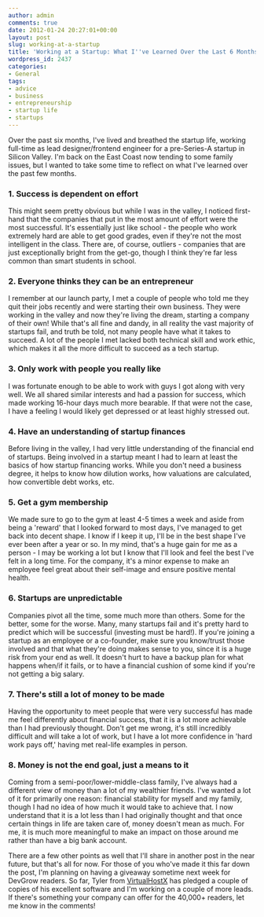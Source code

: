 ```yaml
---
author: admin
comments: true
date: 2012-01-24 20:27:01+00:00
layout: post
slug: working-at-a-startup
title: 'Working at a Startup: What I''ve Learned Over the Last 6 Months'
wordpress_id: 2437
categories:
- General
tags:
- advice
- business
- entrepreneurship
- startup life
- startups
---
```


Over the past six months, I've lived and breathed the startup life, working full-time as lead designer/frontend engineer for a pre-Series-A startup in Silicon Valley.  I'm back on the East Coast now tending to some family issues, but I wanted to take some time to reflect on what I've learned over the past few months.<!-- more -->



### 1. Success is dependent on effort



This might seem pretty obvious but while I was in the valley, I noticed first-hand that the companies that put in the most amount of effort were the most successful.  It's essentially just like school - the people who work extremely hard are able to get good grades, even if they're not the most intelligent in the class. There are, of course, outliers - companies that are just exceptionally bright from the get-go, though I think they're far less common than smart students in school.



### 2. Everyone thinks they can be an entrepreneur



I remember at our launch party, I met a couple of people who told me they quit their jobs recently and were starting their own business.  They were working in the valley and now they're living the dream, starting a company of their own!  While that's all fine and dandy, in all reality the vast majority of startups fail, and truth be told, not many people have what it takes to succeed.  A lot of the people I met lacked both technical skill and work ethic, which makes it all the more difficult to succeed as a tech startup.



### 3. Only work with people you really like



I was fortunate enough to be able to work with guys I got along with very well.  We all shared similar interests and had a passion for success, which made working 16-hour days much more bearable.  If that were not the case, I have a feeling I would likely get depressed or at least highly stressed out.



### 4. Have an understanding of startup finances



Before living in the valley, I had very little understanding of the financial end of startups.  Being involved in a startup meant I had to learn at least the basics of how startup financing works.  While you don't need a business degree, it helps to know how dilution works, how valuations are calculated, how convertible debt works, etc.



### 5. Get a gym membership



We made sure to go to the gym at least 4-5 times a week and aside from being a 'reward' that I looked forward to most days, I've managed to get back into decent shape.  I know if I keep it up, I'll be in the best shape I've ever been after a year or so.  In my mind, that's a huge gain for me as a person - I may be working a lot but I know that I'll look and feel the best I've felt in a long time.  For the company, it's a minor expense to make an employee feel great about their self-image and ensure positive mental health.



### 6. Startups are unpredictable



Companies pivot all the time, some much more than others.  Some for the better, some for the worse.  Many, many startups fail and it's pretty hard to predict which will be successful (investing must be hard!).  If you're joining a startup as an employee or a co-founder, make sure you know/trust those involved and that what they're doing makes sense to you, since it is a huge risk from your end as well.  It doesn't hurt to have a backup plan for what happens when/if it fails, or to have a financial cushion of some kind if you're not getting a big salary.



### 7. There's still a lot of money to be made



Having the opportunity to meet people that were very successful has made me feel differently about financial success, that it is a lot more achievable than I had previously thought.  Don't get me wrong, it's still incredibly difficult and will take a lot of work, but I have a lot more confidence in 'hard work pays off,' having met real-life examples in person.



### 8. Money is not the end goal, just a means to it



Coming from a semi-poor/lower-middle-class family, I've always had a different view of money than a lot of my wealthier friends.  I've wanted a lot of it for primarily one reason: financial stability for myself and my family, though I had no idea of how much it would take to achieve that.  I now understand that it is a lot less than I had originally thought and that once certain things in life are taken care of, money doesn't mean as much.  For me, it is much more meaningful to make an impact on those around me rather than have a big bank account.





There are a few other points as well that I'll share in another post in the near future, but that's all for now.  For those of you who've made it this far down the post, I'm planning on having a giveaway sometime next week for DevGrow readers.  So far, Tyler from [VirtualHostX](http://clickontyler.com/virtualhostx/) has pledged a couple of copies of his excellent software and I'm working on a couple of more leads.  If there's something your company can offer for the 40,000+ readers, let me know in the comments!
